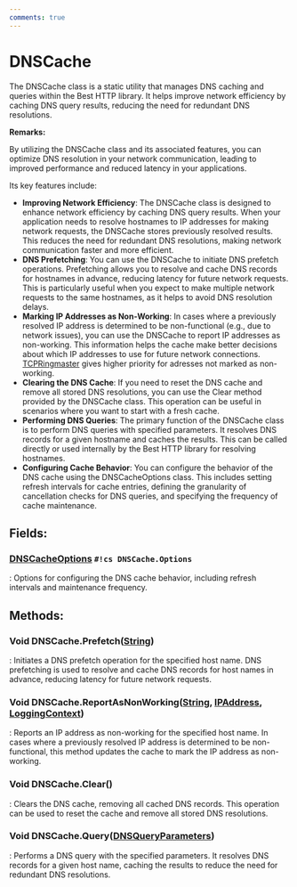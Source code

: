 ```yaml
---
comments: true
---
```

# DNSCache

The DNSCache class is a static utility that manages DNS caching and queries within the Best HTTP library. It helps improve network efficiency by caching DNS query results, reducing the need for redundant DNS resolutions. 

**Remarks:**

By utilizing the DNSCache class and its associated features, you can optimize DNS resolution in your network communication, leading to improved performance and reduced latency in your applications.

 Its key features include: 

- **Improving Network Efficiency**: The DNSCache class is designed to enhance network efficiency by caching DNS query results. When your application needs to resolve hostnames to IP addresses for making network requests, the DNSCache stores previously resolved results. This reduces the need for redundant DNS resolutions, making network communication faster and more efficient. 
- **DNS Prefetching**: You can use the DNSCache to initiate DNS prefetch operations. Prefetching allows you to resolve and cache DNS records for hostnames in advance, reducing latency for future network requests. This is particularly useful when you expect to make multiple network requests to the same hostnames, as it helps to avoid DNS resolution delays. 
- **Marking IP Addresses as Non-Working**: In cases where a previously resolved IP address is determined to be non-functional (e.g., due to network issues), you can use the DNSCache to report IP addresses as non-working. This information helps the cache make better decisions about which IP addresses to use for future network connections. [TCPRingmaster](../Tcp/TCPRingmaster.md) gives higher priority for adresses not marked as non-working. 
- **Clearing the DNS Cache**: If you need to reset the DNS cache and remove all stored DNS resolutions, you can use the Clear method provided by the DNSCache class. This operation can be useful in scenarios where you want to start with a fresh cache. 
- **Performing DNS Queries**: The primary function of the DNSCache class is to perform DNS queries with specified parameters. It resolves DNS records for a given hostname and caches the results. This can be called directly or used internally by the Best HTTP library for resolving hostnames. 
- **Configuring Cache Behavior**: You can configure the behavior of the DNS cache using the DNSCacheOptions class. This includes setting refresh intervals for cache entries, defining the granularity of cancellation checks for DNS queries, and specifying the frequency of cache maintenance. 



## **Fields**:
### **[DNSCacheOptions](DNSCacheOptions.md) `#!cs DNSCache.Options`**
: Options for configuring the DNS cache behavior, including refresh intervals and maintenance frequency. 
## **Methods**:

### Void DNSCache.Prefetch([String](https://learn.microsoft.com/en-us/dotnet/api/System.String))
: Initiates a DNS prefetch operation for the specified host name. DNS prefetching is used to resolve and cache DNS records for host names in advance, reducing latency for future network requests. 

### Void DNSCache.ReportAsNonWorking([String](https://learn.microsoft.com/en-us/dotnet/api/System.String), [IPAddress](https://learn.microsoft.com/en-us/dotnet/api/System.Net.IPAddress), [LoggingContext](../Logger/LoggingContext.md))
: Reports an IP address as non-working for the specified host name. In cases where a previously resolved IP address is determined to be non-functional, this method updates the cache to mark the IP address as non-working. 

### Void DNSCache.Clear()
: Clears the DNS cache, removing all cached DNS records. This operation can be used to reset the cache and remove all stored DNS resolutions. 

### Void DNSCache.Query([DNSQueryParameters](DNSQueryParameters.md))
: Performs a DNS query with the specified parameters. It resolves DNS records for a given host name, caching the results to reduce the need for redundant DNS resolutions. 